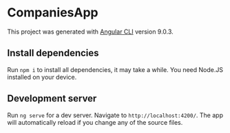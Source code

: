 # CompaniesApp

This project was generated with [Angular CLI](https://github.com/angular/angular-cli) version 9.0.3.

## Install dependencies

Run `npm i` to install all dependencies, it may take a while. You need Node.JS installed on your device.

## Development server

Run `ng serve` for a dev server. Navigate to `http://localhost:4200/`. The app will automatically reload if you change any of the source files.


